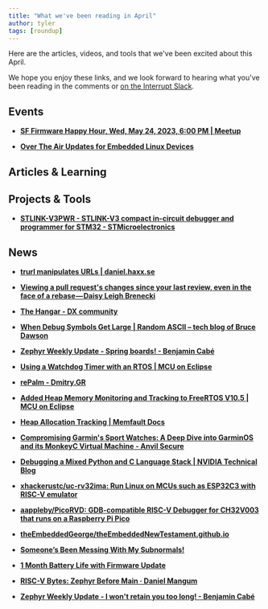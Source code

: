 ```yaml
---
title: "What we've been reading in April"
author: tyler
tags: [roundup]
---
```


<!-- excerpt start -->

Here are the articles, videos, and tools that we've been excited about this
April. 

<!-- excerpt end -->

We hope you enjoy these links, and we look forward to hearing what you've been
reading in the comments or [on the Interrupt Slack](https://interrupt-slack.herokuapp.com/).

## Events
- [**SF Firmware Happy Hour, Wed, May 24, 2023, 6:00 PM | Meetup**](https://www.meetup.com/san-francisco-firmware-and-embedded-systems-meetup/events/293278562/)<br>

- [**Over The Air Updates for Embedded Linux Devices**](https://go.memfault.com/over-the-air-updates-embedded-linux-devices?utm_campaign=OTA%20for%20Linux&utm_source=Website&utm_medium=banner)<br>

## Articles & Learning


## Projects & Tools
- [**STLINK-V3PWR - STLINK-V3 compact in-circuit debugger and programmer for STM32 - STMicroelectronics**](https://www.st.com/en/development-tools/stlink-v3pwr.html)<br>

## News




- [**trurl manipulates URLs | daniel.haxx.se**](https://daniel.haxx.se/blog/2023/04/03/introducing-trurl/)<br>

- [**Viewing a pull request's changes since your last review, even in the face of a rebase — Daisy Leigh Brenecki**](https://daisy.wtf/writing/github-changes-since-last-review/)<br>

- [**The Hangar - DX community**](https://dx.community/)<br>

- [**When Debug Symbols Get Large | Random ASCII – tech blog of Bruce Dawson**](https://randomascii.wordpress.com/2023/03/08/when-debug-symbols-get-large/)<br>

- [**Zephyr Weekly Update - Spring boards! - Benjamin Cabé**](https://blog.benjamin-cabe.com/2023/04/07/zephyr-weekly-update-spring-boards)<br>

- [**Using a Watchdog Timer with an RTOS | MCU on Eclipse**](https://mcuoneclipse.com/2023/03/26/using-a-watchdog-timer-with-an-rtos/)<br>

- [**rePalm - Dmitry.GR**](http://dmitry.gr/?r=05.Projects&proj=27.%20rePalm)<br>

- [**Added Heap Memory Monitoring and Tracking to FreeRTOS V10.5 | MCU on Eclipse**](https://mcuoneclipse.com/2023/04/15/added-heap-memory-tracking-to-freertos-v10-5-1-using-systemview/)<br>

- [**Heap Allocation Tracking | Memfault Docs**](https://docs.memfault.com/docs/mcu/heap-stats/)<br>

- [**Compromising Garmin's Sport Watches: A Deep Dive into GarminOS and its MonkeyC Virtual Machine - Anvil Secure**](https://www.anvilsecure.com/blog/compromising-garmins-sport-watches-a-deep-dive-into-garminos-and-its-monkeyc-virtual-machine.html)<br>

- [**Debugging a Mixed Python and C Language Stack | NVIDIA Technical Blog**](https://developer.nvidia.com/blog/debugging-mixed-python-and-c-language-stack/)<br>

- [**xhackerustc/uc-rv32ima: Run Linux on MCUs such as ESP32C3 with RISC-V emulator**](https://github.com/xhackerustc/uc-rv32ima)<br>

- [**aappleby/PicoRVD: GDB-compatible RISC-V Debugger for CH32V003 that runs on a Raspberry Pi Pico**](https://github.com/aappleby/PicoRVD)<br>

- [**theEmbeddedGeorge/theEmbeddedNewTestament.github.io**](https://github.com/theEmbeddedGeorge/theEmbeddedNewTestament.github.io)<br>

- [**Someone’s Been Messing With My Subnormals!**](https://moyix.blogspot.com/2022/09/someones-been-messing-with-my-subnormals.html?m=1)<br>

- [**1 Month Battery Life with Firmware Update**](https://blog.flipperzero.one/1-month-battery-life-with-firmware-update/)<br>

- [**RISC-V Bytes: Zephyr Before Main · Daniel Mangum**](https://danielmangum.com/posts/risc-v-bytes-zephyr-before-main/)<br>

- [**Zephyr Weekly Update - I won't retain you too long! - Benjamin Cabé**](https://blog.benjamin-cabe.com/2023/04/28/zephyr-weekly-update-i-wont-retain-you-too-long)<br>


